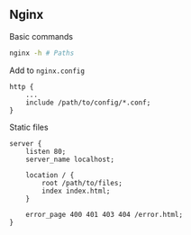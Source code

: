 ## Nginx

Basic commands
```Bash
nginx -h # Paths
```

Add to `nginx.config`
```
http {
    ...
    include /path/to/config/*.conf;
}
```

Static files
```
server {
    listen 80;
    server_name localhost;

    location / {
        root /path/to/files;
        index index.html;
    }

    error_page 400 401 403 404 /error.html;
}
```

```
```
